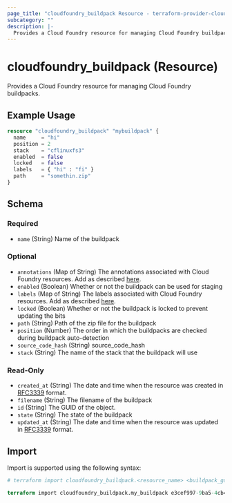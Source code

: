 ```yaml
---
page_title: "cloudfoundry_buildpack Resource - terraform-provider-cloudfoundry"
subcategory: ""
description: |-
  Provides a Cloud Foundry resource for managing Cloud Foundry buildpacks.
---
```


# cloudfoundry_buildpack (Resource)

Provides a Cloud Foundry resource for managing Cloud Foundry buildpacks.

## Example Usage

```terraform
resource "cloudfoundry_buildpack" "mybuildpack" {
  name     = "hi"
  position = 2
  stack    = "cflinuxfs3"
  enabled  = false
  locked   = false
  labels   = { "hi" : "fi" }
  path     = "somethin.zip"
}
```

<!-- schema generated by tfplugindocs -->
## Schema

### Required

- `name` (String) Name of the buildpack

### Optional

- `annotations` (Map of String) The annotations associated with Cloud Foundry resources. Add as described [here](https://docs.cloudfoundry.org/adminguide/metadata.html#-view-metadata-for-an-object).
- `enabled` (Boolean) Whether or not the buildpack can be used for staging
- `labels` (Map of String) The labels associated with Cloud Foundry resources. Add as described [here](https://docs.cloudfoundry.org/adminguide/metadata.html#-view-metadata-for-an-object).
- `locked` (Boolean) Whether or not the buildpack is locked to prevent updating the bits
- `path` (String) Path of the zip file for the buildpack
- `position` (Number) The order in which the buildpacks are checked during buildpack auto-detection
- `source_code_hash` (String) source_code_hash
- `stack` (String) The name of the stack that the buildpack will use

### Read-Only

- `created_at` (String) The date and time when the resource was created in [RFC3339](https://www.ietf.org/rfc/rfc3339.txt) format.
- `filename` (String) The filename of the buildpack
- `id` (String) The GUID of the object.
- `state` (String) The state of the buildpack
- `updated_at` (String) The date and time when the resource was updated in [RFC3339](https://www.ietf.org/rfc/rfc3339.txt) format.

## Import

Import is supported using the following syntax:

```terraform
# terraform import cloudfoundry_buildpack.<resource_name> <buildpack_guid>

terraform import cloudfoundry_buildpack.my_buildpack e3cef997-9ba5-4cb4-b25b-c79faa81a33f
```